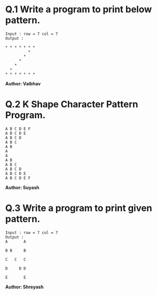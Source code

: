 # Q.1 Write a program to print below pattern.
```
Input : row = 7 col = 7
Output :

* * * * * * *
          *
        *
      *
    *
  *
* * * * * * *
```
**Author: Vaibhav**

# Q.2 K Shape Character Pattern Program.
```
A B C D E F 
A B C D E 
A B C D 
A B C 
A B 
A 
A 
A B 
A B C 
A B C D 
A B C D E 
A B C D E F

```
**Author: Suyash**

# Q.3 Write a program to print given pattern.
```
Input : row = 7 col = 7
Output :
A       A 

B B     B 

C   C   C 

D     D D 

E       E
```
**Author: Shreyash**






 

